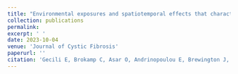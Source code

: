 ```yaml
---
title: "Environmental exposures and spatiotemporal effects that characterize rapid lung function decline in a Midwest US cystic fibrosis cohort."
collection: publications
permalink: 
excerpt: ' '
date: 2023-10-04
venue: 'Journal of Cystic Fibrosis'
paperurl: ''
citation: 'Gecili E, Brokamp C, Asar O, Andrinopoulou E, Brewington J, Ryan P, Szczesniak R. (2023). &quot; Environmental exposures and spatiotemporal effects that characterize rapid lung function decline in a Midwest US cystic fibrosis cohort..&quot; <i> Journal of Cystic Fibrosis.</i> 2023 Oct 1;22:S330'
---
```

